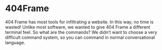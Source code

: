 # 404Frame
404 Frame has most tools for infiltrating a website. In this way, no time is wasted! Unlike most software, we wanted to give 404 Frame a different terminal feel. So what are the commands? We didn’t want to choose a very difficult command system, so you can command in normal conversational language.
